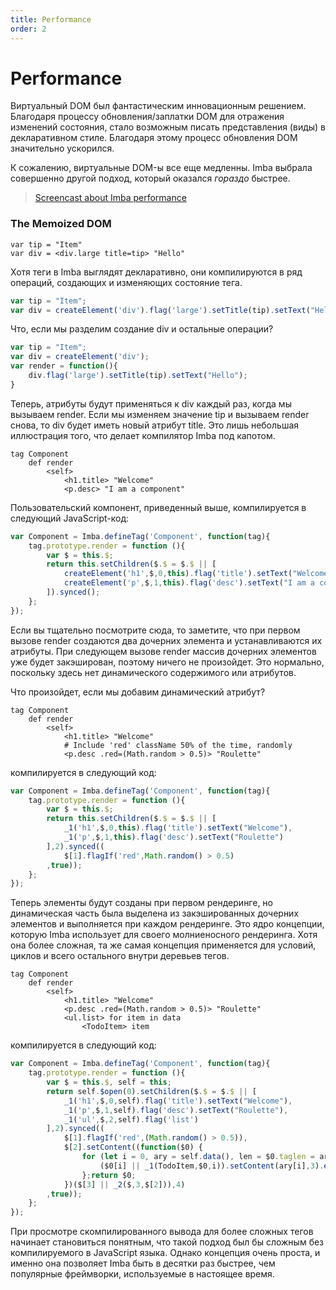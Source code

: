 ```yaml
---
title: Performance
order: 2
---
```


# Performance

Виртуальный DOM был фантастическим инновационным решением. Благодаря процессу обновления/заплатки DOM для отражения изменений состояния, стало возможным писать представления (виды) в декларативном стиле. Благодаря этому процесс обновления DOM значительно ускорился.

К сожалению, виртуальные DOM-ы все еще медленны. Imba выбрала совершенно другой подход, который оказался *гораздо* быстрее.

> [Screencast about Imba performance](https://scrimba.com/p/c6B9rAM)

### The Memoized DOM

```imba
var tip = "Item"
var div = <div.large title=tip> "Hello"
```

Хотя теги в Imba выглядят декларативно, они компилируются в ряд операций, создающих и изменяющих состояние тега.

```javascript
var tip = "Item";
var div = createElement('div').flag('large').setTitle(tip).setText("Hello");
```

Что, если мы разделим создание div и остальные операции?

```javascript
var tip = "Item";
var div = createElement('div');
var render = function(){
    div.flag('large').setTitle(tip).setText("Hello");
}
```

Теперь, атрибуты будут применяться к div каждый раз, когда мы вызываем render. Если мы изменяем значение tip и вызываем render снова, то div будет иметь новый атрибут title. Это лишь небольшая иллюстрация того, что делает компилятор Imba под капотом.

```imba
tag Component
    def render
        <self>
            <h1.title> "Welcome"
            <p.desc> "I am a component"
```

Пользовательский компонент, приведенный выше, компилируется в следующий JavaScript-код:

```javascript
var Component = Imba.defineTag('Component', function(tag){
    tag.prototype.render = function (){
        var $ = this.$;
        return this.setChildren($.$ = $.$ || [
            createElement('h1',$,0,this).flag('title').setText("Welcome"),
            createElement('p',$,1,this).flag('desc').setText("I am a component")
        ]).synced();
    };
});
```

Если вы тщательно посмотрите сюда, то заметите, что при первом вызове render создаются два дочерних элемента и устанавливаются их атрибуты. При следующем вызове render массив дочерних элементов уже будет закэширован, поэтому ничего не произойдет. Это нормально, поскольку здесь нет динамического содержимого или атрибутов.

Что произойдет, если мы добавим динамический атрибут?

```imba
tag Component
    def render
        <self>
            <h1.title> "Welcome"
            # Include 'red' className 50% of the time, randomly
            <p.desc .red=(Math.random > 0.5)> "Roulette"
```

компилируется в следующий код:

```javascript
var Component = Imba.defineTag('Component', function(tag){
    tag.prototype.render = function (){
        var $ = this.$;
        return this.setChildren($.$ = $.$ || [
            _1('h1',$,0,this).flag('title').setText("Welcome"),
            _1('p',$,1,this).flag('desc').setText("Roulette")
        ],2).synced((
            $[1].flagIf('red',Math.random() > 0.5)
        ,true));
    };
});
```

Теперь элементы будут созданы при первом рендеринге, но динамическая часть была выделена из закэшированных дочерних элементов и выполняется при каждом рендеринге. Это ядро концепции, которую Imba использует для своего молниеносного рендеринга. Хотя она более сложная, та же самая концепция применяется для условий, циклов и всего остального внутри деревьев тегов.

```imba
tag Component
    def render
        <self>
            <h1.title> "Welcome"
            <p.desc .red=(Math.random > 0.5)> "Roulette"
            <ul.list> for item in data
                <TodoItem> item
```

компилируется в следующий код:

```javascript
var Component = Imba.defineTag('Component', function(tag){
    tag.prototype.render = function (){
        var $ = this.$, self = this;
        return self.$open(0).setChildren($.$ = $.$ || [
            _1('h1',$,0,self).flag('title').setText("Welcome"),
            _1('p',$,1,self).flag('desc').setText("Roulette"),
            _1('ul',$,2,self).flag('list')
        ],2).synced((
            $[1].flagIf('red',(Math.random() > 0.5)),
            $[2].setContent((function($0) {
                for (let i = 0, ary = self.data(), len = $0.taglen = ary.length; i < len; i++) {
                    ($0[i] || _1(TodoItem,$0,i)).setContent(ary[i],3).end();
                };return $0;
            })($[3] || _2($,3,$[2])),4)
        ,true));
    };
});
```

При просмотре скомпилированного вывода для более сложных тегов начинает становиться понятным, что такой подход был бы сложным без компилируемого в JavaScript языка. Однако концепция очень проста, и именно она позволяет Imba быть в десятки раз быстрее, чем популярные фреймворки, используемые в настоящее время.
